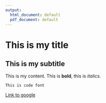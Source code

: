 ```yaml
---
output:
  html_document: default
  pdf_document: default
---
```

# This is my title

## This is my subtitle

This is my content. This is **bold**, this is *italics*.

`This is code font`

[Link to google](https://google.ca)